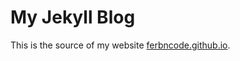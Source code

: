 # My Jekyll Blog

This is the source of my website [ferbncode.github.io](https://ferbncode.github.io).
